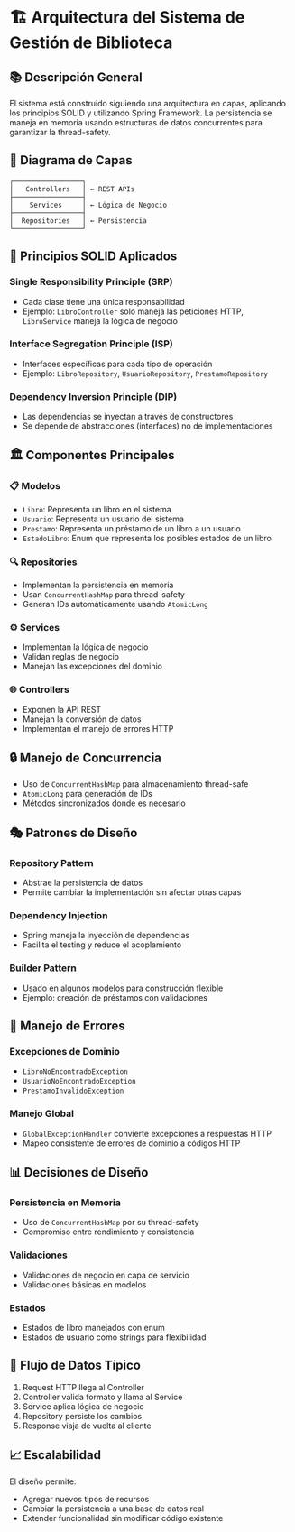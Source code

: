 # 🏗️ Arquitectura del Sistema de Gestión de Biblioteca

## 📚 Descripción General

El sistema está construido siguiendo una arquitectura en capas, aplicando los principios SOLID y utilizando Spring Framework. La persistencia se maneja en memoria usando estructuras de datos concurrentes para garantizar la thread-safety.

## 🔄 Diagrama de Capas

```
┌─────────────────┐
│   Controllers   │ ← REST APIs
├─────────────────┤
│    Services     │ ← Lógica de Negocio
├─────────────────┤
│  Repositories   │ ← Persistencia
└─────────────────┘
```

## 🎯 Principios SOLID Aplicados

### Single Responsibility Principle (SRP)
- Cada clase tiene una única responsabilidad
- Ejemplo: `LibroController` solo maneja las peticiones HTTP, `LibroService` maneja la lógica de negocio

### Interface Segregation Principle (ISP)
- Interfaces específicas para cada tipo de operación
- Ejemplo: `LibroRepository`, `UsuarioRepository`, `PrestamoRepository`

### Dependency Inversion Principle (DIP)
- Las dependencias se inyectan a través de constructores
- Se depende de abstracciones (interfaces) no de implementaciones

## 🏛️ Componentes Principales

### 📋 Modelos
- `Libro`: Representa un libro en el sistema
- `Usuario`: Representa un usuario del sistema
- `Prestamo`: Representa un préstamo de un libro a un usuario
- `EstadoLibro`: Enum que representa los posibles estados de un libro

### 🔍 Repositories
- Implementan la persistencia en memoria
- Usan `ConcurrentHashMap` para thread-safety
- Generan IDs automáticamente usando `AtomicLong`

### ⚙️ Services
- Implementan la lógica de negocio
- Validan reglas de negocio
- Manejan las excepciones del dominio

### 🌐 Controllers
- Exponen la API REST
- Manejan la conversión de datos
- Implementan el manejo de errores HTTP

## 🔒 Manejo de Concurrencia

- Uso de `ConcurrentHashMap` para almacenamiento thread-safe
- `AtomicLong` para generación de IDs
- Métodos sincronizados donde es necesario

## 🎭 Patrones de Diseño

### Repository Pattern
- Abstrae la persistencia de datos
- Permite cambiar la implementación sin afectar otras capas

### Dependency Injection
- Spring maneja la inyección de dependencias
- Facilita el testing y reduce el acoplamiento

### Builder Pattern
- Usado en algunos modelos para construcción flexible
- Ejemplo: creación de préstamos con validaciones

## 🚨 Manejo de Errores

### Excepciones de Dominio
- `LibroNoEncontradoException`
- `UsuarioNoEncontradoException`
- `PrestamoInvalidoException`

### Manejo Global
- `GlobalExceptionHandler` convierte excepciones a respuestas HTTP
- Mapeo consistente de errores de dominio a códigos HTTP

## 📊 Decisiones de Diseño

### Persistencia en Memoria
- Uso de `ConcurrentHashMap` por su thread-safety
- Compromiso entre rendimiento y consistencia

### Validaciones
- Validaciones de negocio en capa de servicio
- Validaciones básicas en modelos

### Estados
- Estados de libro manejados con enum
- Estados de usuario como strings para flexibilidad

## 🔄 Flujo de Datos Típico

1. Request HTTP llega al Controller
2. Controller valida formato y llama al Service
3. Service aplica lógica de negocio
4. Repository persiste los cambios
5. Response viaja de vuelta al cliente

## 📈 Escalabilidad

El diseño permite:
- Agregar nuevos tipos de recursos
- Cambiar la persistencia a una base de datos real
- Extender funcionalidad sin modificar código existente 